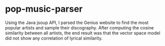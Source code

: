 # pop-music-parser

Using the Java jsoup API, I parsed the Genius website to find the most popular artists and sample their discography. After computing the cosine similarity between all artists, the end result was that the vector space model did not show any correlation of lyrical similarity.